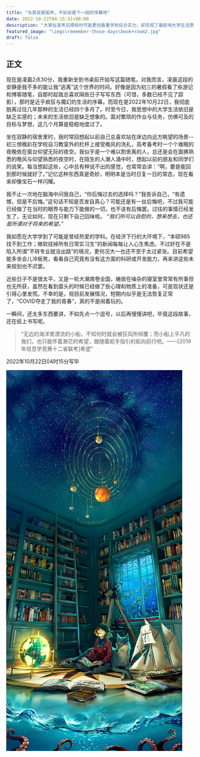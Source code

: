 ```yaml
---
title: "与其说是尾声，不如说是下一段的序幕吧"
date: 2022-10-22T04:15:51+08:00
description: "大家在高考后择校时可能更加看重学校综合实力，却忽视了最影响大学生活质量的一些问题，而这个网站的出现恰好补充了这一点。"
featured_image: "\imgs\remember-those-days\book+room2.jpg"
draft: false
---
```



## 正文

现在是凌晨2点30分，我重新坐到书桌前开始写这篇随笔。对我而言，凌晨这段的安静是我不多的能让我“逃离”这个世界的时间。好像是因为初三的暑假看了些游记和博客随笔，自那时起我总喜欢隔些日子写写东西（可惜，多数已经不见了踪影），那时是近乎疯狂与魔幻的生活的序幕。而现在是2022年10月22日，我彻底脱离过往几年那种的生活已经四个多月了。时至今日，我思想中的大学生活依旧是缺乏实感的；未来的生活依旧是缺乏想象的。面对繁琐的作业与任务，仿佛可及的目标与梦想，这几个月算是稳稳地度过了。

<!--more-->

坐在寂静的宿舍里时，我时常回想起以前自己总喜欢站在床边向远方眺望的场景--初三傍晚趴在学校自习教室外的栏杆上接受晚风的洗礼，高考备考时一个个难眠的夜晚依在窗台仰望无际的夜空。我似乎是一个难以割舍离的人，总还是会在面拂熟悉的晚风与仰望熟悉的夜空时，在陌生的人潮人涌中时，想起以前的朋友和同学们的说笑。每当想起这些，心中总有种说不出的感觉，也常常会讲：“啊，要是能回到那时候就好了。”记忆这种东西真是奇妙，明明本是当时日复一日的常态，现在看来却像宝石一样闪耀。 

我不止一次地在脑海中问我自己，“你后悔过去的选择吗？”我告诉自己，“有遗憾，但是不后悔。”这句话不知是否发自真心？可能还是有一丝后悔吧，不过我可能已经做了在当时的眼界与能力下能做的一切，也不该有后悔罢。过往的事情已经发生了，无论如何，现在只剩下自己回味啦。
*“我们所可以自慰的，想来想去，也还是所谓对于将来的希望。”* 

我如愿在大学学到了可能是曾经热爱的学科。在经济下行的大环境下，“本硕985找不到工作；微软挂掉所有日常实习生”的新闻每每让人心生焦虑。不过好在不是陷入所谓“不转专业就没出路”的境况，更何况大一也还不至于太过紧张。目前希望能多坐会儿冷板凳，看看自己究竟有没有这方面的科研或开发能力，再来讲这些未来规划也不迟罢。

近些日子不是很太平，又是一轮大潮席卷全国，蜷居在噪杂的寝室里常常有所事但也无所获，虽然在看到苗头的时候已经做了些心理和物质上的准备，可是现状还是引得心里发慌。不幸的是，视目前发展情况，短期内似乎是无法恢复正常了，“COVID夺走了我的青春”，真的不是闹着玩的。

一瞬间，还太多东西要讲，不如先点一个逗号，以后再慢慢讲吧，毕竟这段故事，还在纸上书写呢。

> “无边的海洋里漂流的小船，不知何时就会被狂风所倾覆；而小船上平凡的我们，也只能怀着渺茫的希望，跟随着舵手指引的航向前行吧。——[2019年信息学竞赛十二省联考]希望”

2022年10月22日04时15分写毕

![book+room2.jpg](\imgs\remember-those-days\book+room2.jpg)